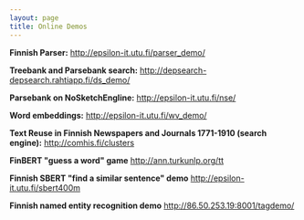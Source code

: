 ```yaml
---
layout: page
title: Online Demos
---
```


**Finnish Parser:** <http://epsilon-it.utu.fi/parser_demo/>

**Treebank and Parsebank search:** <http://depsearch-depsearch.rahtiapp.fi/ds_demo/>

**Parsebank on NoSketchEngline:** <http://epsilon-it.utu.fi/nse/>

**Word embeddings:** <http://epsilon-it.utu.fi/wv_demo/>

**Text Reuse in Finnish Newspapers and Journals 1771-1910 (search engine):** <http://comhis.fi/clusters>

**FinBERT "guess a word" game** <http://ann.turkunlp.org/tt>

**Finnish SBERT "find a similar sentence" demo** <http://epsilon-it.utu.fi/sbert400m>

**Finnish named entity recognition demo** <http://86.50.253.19:8001/tagdemo/>
